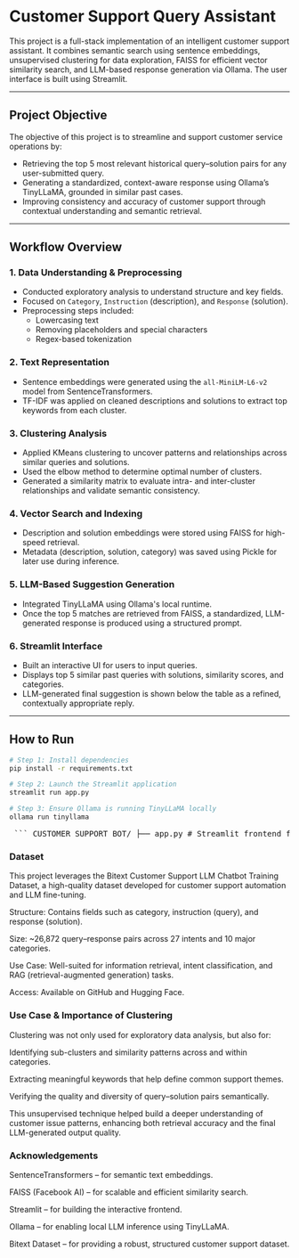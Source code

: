 # Customer Support Query Assistant

This project is a full-stack implementation of an intelligent customer support assistant. It combines semantic search using sentence embeddings, unsupervised clustering for data exploration, FAISS for efficient vector similarity search, and LLM-based response generation via Ollama. The user interface is built using Streamlit.

---

## Project Objective

The objective of this project is to streamline and support customer service operations by:

- Retrieving the top 5 most relevant historical query–solution pairs for any user-submitted query.
- Generating a standardized, context-aware response using Ollama’s TinyLLaMA, grounded in similar past cases.
- Improving consistency and accuracy of customer support through contextual understanding and semantic retrieval.

---

## Workflow Overview

### 1. Data Understanding & Preprocessing
- Conducted exploratory analysis to understand structure and key fields.
- Focused on `Category`, `Instruction` (description), and `Response` (solution).
- Preprocessing steps included:
  - Lowercasing text
  - Removing placeholders and special characters
  - Regex-based tokenization

### 2. Text Representation
- Sentence embeddings were generated using the `all-MiniLM-L6-v2` model from SentenceTransformers.
- TF-IDF was applied on cleaned descriptions and solutions to extract top keywords from each cluster.

### 3. Clustering Analysis
- Applied KMeans clustering to uncover patterns and relationships across similar queries and solutions.
- Used the elbow method to determine optimal number of clusters.
- Generated a similarity matrix to evaluate intra- and inter-cluster relationships and validate semantic consistency.

### 4. Vector Search and Indexing
- Description and solution embeddings were stored using FAISS for high-speed retrieval.
- Metadata (description, solution, category) was saved using Pickle for later use during inference.

### 5. LLM-Based Suggestion Generation
- Integrated TinyLLaMA using Ollama's local runtime.
- Once the top 5 matches are retrieved from FAISS, a standardized, LLM-generated response is produced using a structured prompt.

### 6. Streamlit Interface
- Built an interactive UI for users to input queries.
- Displays top 5 similar past queries with solutions, similarity scores, and categories.
- LLM-generated final suggestion is shown below the table as a refined, contextually appropriate reply.

---

## How to Run

```bash
# Step 1: Install dependencies
pip install -r requirements.txt

# Step 2: Launch the Streamlit application
streamlit run app.py

# Step 3: Ensure Ollama is running TinyLLaMA locally
ollama run tinyllama
```

<pre> ``` CUSTOMER_SUPPORT_BOT/ ├── app.py # Streamlit frontend for user interaction ├── clustering.ipynb # Clustering analysis with elbow method ├── vector_db.ipynb # Embedding generation and FAISS indexing ├── EDA.ipynb # Exploratory Data Analysis ├── cleaned_filtered_ds.xlsx # Cleaned dataset used in the final application ├── filtered_ds.xlsx # Initial filtered dataset after column selection ├── cluster_similarity_matrix.xlsx # Matrix showing description-solution cluster mapping ├── customer_query(ds).csv # Sample input query file (CSV) ├── desc_index.faiss # FAISS index file of description embeddings ├── desc_metadata.pkl # Metadata for FAISS (description, solution, category) ├── desc_embeddings.pkl # Pickled Sentence-BERT embeddings of descriptions ├── soln_embeddings.pkl # Pickled Sentence-BERT embeddings of solutions ├── requirements.txt # All Python dependencies ├── README.md # Project documentation (you are here) ``` </pre>

### Dataset
This project leverages the Bitext Customer Support LLM Chatbot Training Dataset, a high-quality dataset developed for customer support automation and LLM fine-tuning.

Structure: Contains fields such as category, instruction (query), and response (solution).

Size: ~26,872 query–response pairs across 27 intents and 10 major categories.

Use Case: Well-suited for information retrieval, intent classification, and RAG (retrieval-augmented generation) tasks.

Access: Available on GitHub and Hugging Face.

### Use Case & Importance of Clustering
Clustering was not only used for exploratory data analysis, but also for:

Identifying sub-clusters and similarity patterns across and within categories.

Extracting meaningful keywords that help define common support themes.

Verifying the quality and diversity of query–solution pairs semantically.

This unsupervised technique helped build a deeper understanding of customer issue patterns, enhancing both retrieval accuracy and the final LLM-generated output quality.

### Acknowledgements
SentenceTransformers – for semantic text embeddings.

FAISS (Facebook AI) – for scalable and efficient similarity search.

Streamlit – for building the interactive frontend.

Ollama – for enabling local LLM inference using TinyLLaMA.

Bitext Dataset – for providing a robust, structured customer support dataset.
